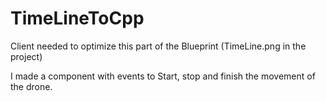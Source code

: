 # TimeLineToCpp

Client needed to optimize this part of the Blueprint (TimeLine.png in the project)

I made a component with events to Start, stop and finish the movement of the drone.

